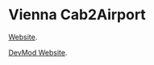 # Vienna Cab2Airport

[Website](http://vienna-cab2airport.at).

[DevMod Website](http://vienna-cab2airport.dusanperisic.com).
